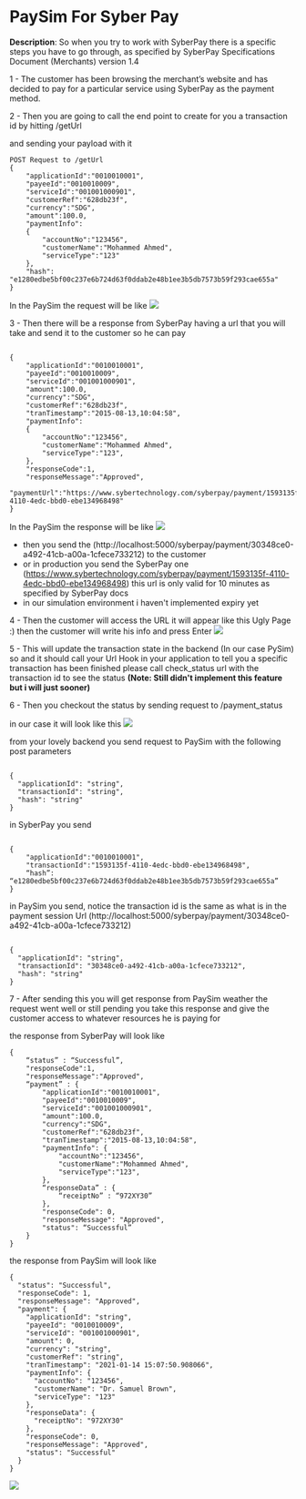 # PaySim For Syber Pay

**Description**:  So when you try to work with SyberPay there is a specific 
steps you have to go through, as specified by SyberPay Specifications Document
(Merchants) version 1.4

 
1 - The customer has been browsing the merchant’s website and has decided to
pay for a particular service using SyberPay as the payment method.

2 - Then you are going to call the end point to create for you a transaction id
by hitting /getUrl

and sending your payload with it
```
POST Request to /getUrl
{
    "applicationId":"0010010001",
    "payeeId":"0010010009",
    "serviceId":"001001000901",
    "customerRef":"628db23f",
    "currency":"SDG",
    "amount":100.0,
    "paymentInfo":
    {
        "accountNo":"123456",
        "customerName":"Mohammed Ahmed",
        "serviceType":"123"
    },
    "hash": "e1280edbe5bf00c237e6b724d63f0ddab2e48b1ee3b5db7573b59f293cae655a"
}
```
In the PaySim the request will be like
![](./assets/getUrl.png)

3 - Then there will be a response from SyberPay having a url that you will
take and send it to the customer so he can pay 

```

{
    "applicationId":"0010010001",
    "payeeId":"0010010009",
    "serviceId":"001001000901",
    "amount":100.0,
    "currency":"SDG",
    "customerRef":"628db23f",
    "tranTimestamp":"2015-08-13,10:04:58",
    "paymentInfo":
    {
        "accountNo":"123456",
        "customerName":"Mohammed Ahmed",
        "serviceType":"123",
    },
    "responseCode":1,
    "responseMessage":"Approved",
    "paymentUrl":"https://www.sybertechnology.com/syberpay/payment/1593135f-4110-4edc-bbd0-ebe134968498"
}

```
In the PaySim the response will be like
![](./assets/getUrl__response.png)

- then you send the (http://localhost:5000/syberpay/payment/30348ce0-a492-41cb-a00a-1cfece733212) to the 
customer 
- or in production you send the SyberPay one 
(https://www.sybertechnology.com/syberpay/payment/1593135f-4110-4edc-bbd0-ebe134968498)
this url is only valid for 10 minutes as specified by SyberPay docs
- in our simulation environment i haven't implemented expiry yet

4 - Then the customer will access the URL it will appear like this Ugly Page :)
then the customer will write his info and press Enter
![](./assets/getUrl__response.png)

5 - This will update the transaction state in the backend (In our case PySim) so
and it should call your Url Hook in your application to tell you a specific transaction
has been finished please call check_status url with the transaction id to
see the status **(Note: Still didn't implement this feature but i will just sooner)**

6 - Then you checkout the status by sending request to /payment_status

in our case it will look like this
![](./assets/payment_status_url.png)

from your lovely backend you send request to PaySim with the following post 
parameters

```

{
  "applicationId": "string",
  "transactionId": "string",
  "hash": "string"
}

```

in SyberPay you send 

```

{
    "applicationId":"0010010001",
    "transactionId":"1593135f-4110-4edc-bbd0-ebe134968498",
    “hash”: “e1280edbe5bf00c237e6b724d63f0ddab2e48b1ee3b5db7573b59f293cae655a”
}

```

in PaySim you send, notice the transaction id is the same as what is in the 
payment session Url (http://localhost:5000/syberpay/payment/30348ce0-a492-41cb-a00a-1cfece733212)

```

{
  "applicationId": "string",
  "transactionId": "30348ce0-a492-41cb-a00a-1cfece733212",
  "hash": "string"
}

```

7 - After sending this you will get response from PaySim weather the request 
went well or still pending
you take this response and give the customer access to whatever resources
he is paying for

the response from SyberPay will look like

```
{
    “status” : “Successful”,
    "responseCode":1,
    "responseMessage":"Approved",
    “payment” : {
        "applicationId":"0010010001",
        "payeeId":"0010010009",
        "serviceId":"001001000901",
        "amount":100.0,
        "currency":"SDG",
        "customerRef":"628db23f",
        "tranTimestamp":"2015-08-13,10:04:58",
        "paymentInfo": {
            "accountNo":"123456",
            "customerName":"Mohammed Ahmed",
            "serviceType":"123",
        },
        “responseData” : {
            “receiptNo” : “972XY30”
        },
        "responseCode": 0,
        "responseMessage": "Approved",
        "status": “Successful”
    }
}
```

the response from PaySim will look like

```
{
  "status": "Successful",
  "responseCode": 1,
  "responseMessage": "Approved",
  "payment": {
    "applicationId": "string",
    "payeeId": "0010010009",
    "serviceId": "001001000901",
    "amount": 0,
    "currency": "string",
    "customerRef": "string",
    "tranTimestamp": "2021-01-14 15:07:50.908066",
    "paymentInfo": {
      "accountNo": "123456",
      "customerName": "Dr. Samuel Brown",
      "serviceType": "123"
    },
    "responseData": {
      "receiptNo": "972XY30"
    },
    "responseCode": 0,
    "responseMessage": "Approved",
    "status": "Successful"
  }
}
```
![](./assets/payment_status_url__response.png)